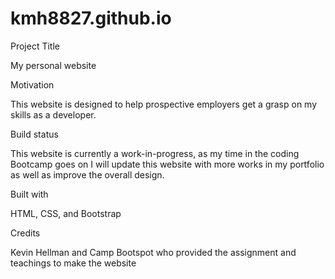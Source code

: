# kmh8827.github.io
Project Title

My personal website

Motivation

This website is designed to help prospective employers get a grasp on my skills as a developer.

Build status

This website is currently a work-in-progress, as my time in the coding Bootcamp goes on I will update this website with more works in my portfolio as well as improve the overall design.

Built with

HTML, CSS, and Bootstrap

Credits

Kevin Hellman and Camp Bootspot who provided the assignment and teachings to make the website


